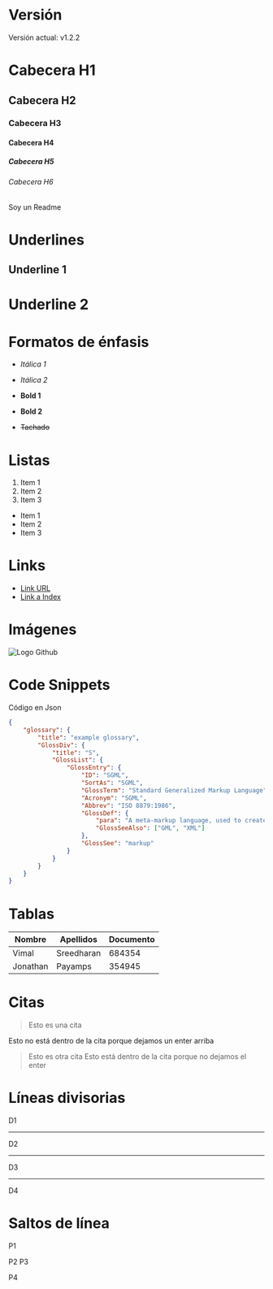 # Versión

Versión actual: v1.2.2

# Cabecera H1
## Cabecera H2
### Cabecera H3
#### Cabecera H4
##### Cabecera H5
###### Cabecera H6

Soy un Readme

# Underlines

Underline 1
-----------

Underline 2
===========

# Formatos de énfasis

- *Itálica 1*

- _Itálica 2_

- **Bold 1**

- __Bold 2__

- ~~Tachado~~

# Listas

1. Item 1
2. Item 2
3. Item 3

- Item 1
- Item 2
- Item 3

# Links

- [Link URL](http://www.google.com)
- [Link a Index](index.html)

# Imágenes
![Logo Github](https://1000logos.net/wp-content/uploads/2021/05/GitHub-logo.png)

# Code Snippets
Código en Json

```JSON
{
    "glossary": {
        "title": "example glossary",
		"GlossDiv": {
            "title": "S",
			"GlossList": {
                "GlossEntry": {
                    "ID": "SGML",
					"SortAs": "SGML",
					"GlossTerm": "Standard Generalized Markup Language",
					"Acronym": "SGML",
					"Abbrev": "ISO 8879:1986",
					"GlossDef": {
                        "para": "A meta-markup language, used to create markup languages such as DocBook.",
						"GlossSeeAlso": ["GML", "XML"]
                    },
					"GlossSee": "markup"
                }
            }
        }
    }
}
```

# Tablas

| Nombre | Apellidos | Documento |
|--------|-----------|-----------|
|Vimal|Sreedharan|684354|
|Jonathan|Payamps|354945|

# Citas

> Esto es una cita

Esto no está dentro de la cita porque dejamos un enter arriba

> Esto es otra cita
Esto está dentro de la cita porque no dejamos el enter

# Líneas divisorias

D1

---

D2

***

D3

___

D4

# Saltos de línea

P1

P2
P3

P4